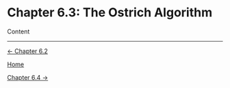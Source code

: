 # Chapter 6.3: The Ostrich Algorithm

Content

---

[← Chapter 6.2](Chapter%206%20%2087825.md)

[Home](../../AiredDev%20b02d5/Notes%20on%20M%2061e3e.md)

[Chapter 6.4 →](Chapter%206%20%20e7f89.md)
